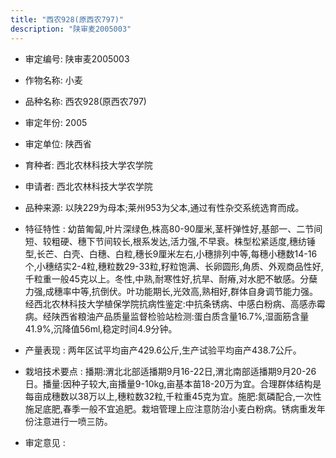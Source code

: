 ```yaml
---
title: "西农928(原西农797)"
description: "陕审麦2005003"
---
```

* 审定编号:  陕审麦2005003

*  作物名称:  小麦

*  品种名称:  西农928(原西农797)

*  审定年份:  2005

*  审定单位:  陕西省

* 育种者:  西北农林科技大学农学院

*  申请者:  西北农林科技大学农学院

*  品种来源:  以陕229为母本;莱州953为父本,通过有性杂交系统选育而成。

*  特征特性 : 
幼苗匍匐,叶片深绿色,株高80-90厘米,茎杆弹性好,基部一、二节间短、较粗硬、穗下节间较长,根系发达,活力强,不早衰。株型松紧适度,穗纺锤型,长芒、白壳、白穗、白粒,穗长9厘米左右,小穗排列中等,每穗小穗数14-16个,小穗结实2-4粒,穗粒数29-33粒,籽粒饱满、长卵圆形,角质、外观商品性好,千粒重一般45克以上。冬性,中熟,耐寒性好,抗旱、耐瘠,对水肥不敏感。分蘖力强,成穗率中等,抗倒伏。叶功能期长,光效高,熟相好,群体自身调节能力强。经西北农林科技大学植保学院抗病性鉴定:中抗条锈病、中感白粉病、高感赤霉病。经陕西省粮油产品质量监督检验站检测:蛋白质含量16.7%,湿面筋含量41.9%,沉降值56ml,稳定时间4.9分钟。
 
*  产量表现 : 
两年区试平均亩产429.6公斤,生产试验平均亩产438.7公斤。

*  栽培技术要点 : 
播期:渭北北部适播期9月16-22日,渭北南部适播期9月20-26日。播量:因种子较大,亩播量9-10kg,亩基本苗18-20万为宜。合理群体结构是每亩成穗数以38万以上,穗粒数32粒,千粒重45克为宜。施肥:氮磷配合,一次性施足底肥,春季一般不宜追肥。栽培管理上应注意防治小麦白粉病。锈病重发年份注意进行一喷三防。

*  审定意见 : 

